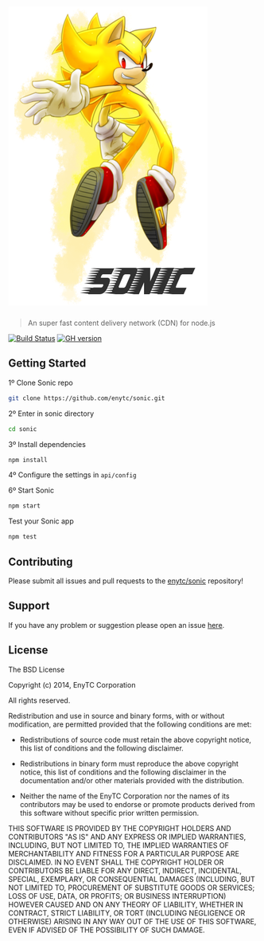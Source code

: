 # ![Sonic](logo.png)

> An super fast content delivery network (CDN) for node.js

[![Build Status](https://secure.travis-ci.org/enytc/sonic.png?branch=master)](http://travis-ci.org/enytc/sonic) [![GH version](https://badge-me.herokuapp.com/app/gh/enytc/sonic.png)](http://badges.enytc.com/for/gh/enytc/sonic)

## Getting Started

1º Clone Sonic repo

```bash
git clone https://github.com/enytc/sonic.git
```

2º Enter in sonic directory
```bash
cd sonic
```

3º Install dependencies

```bash
npm install
```

4º Configure the settings in `api/config`

6º Start Sonic

```bash
npm start
```

Test your Sonic app

```bash
npm test
```

## Contributing

Please submit all issues and pull requests to the [enytc/sonic](http://github.com/enytc/sonic) repository!

## Support
If you have any problem or suggestion please open an issue [here](https://github.com/enytc/sonic/issues).

## License 

The BSD License

Copyright (c) 2014, EnyTC Corporation

All rights reserved.

Redistribution and use in source and binary forms, with or without modification,
are permitted provided that the following conditions are met:

* Redistributions of source code must retain the above copyright notice, this
  list of conditions and the following disclaimer.

* Redistributions in binary form must reproduce the above copyright notice, this
  list of conditions and the following disclaimer in the documentation and/or
  other materials provided with the distribution.

* Neither the name of the EnyTC Corporation nor the names of its
  contributors may be used to endorse or promote products derived from
  this software without specific prior written permission.

THIS SOFTWARE IS PROVIDED BY THE COPYRIGHT HOLDERS AND CONTRIBUTORS "AS IS" AND
ANY EXPRESS OR IMPLIED WARRANTIES, INCLUDING, BUT NOT LIMITED TO, THE IMPLIED
WARRANTIES OF MERCHANTABILITY AND FITNESS FOR A PARTICULAR PURPOSE ARE
DISCLAIMED. IN NO EVENT SHALL THE COPYRIGHT HOLDER OR CONTRIBUTORS BE LIABLE FOR
ANY DIRECT, INDIRECT, INCIDENTAL, SPECIAL, EXEMPLARY, OR CONSEQUENTIAL DAMAGES
(INCLUDING, BUT NOT LIMITED TO, PROCUREMENT OF SUBSTITUTE GOODS OR SERVICES;
LOSS OF USE, DATA, OR PROFITS; OR BUSINESS INTERRUPTION) HOWEVER CAUSED AND ON
ANY THEORY OF LIABILITY, WHETHER IN CONTRACT, STRICT LIABILITY, OR TORT
(INCLUDING NEGLIGENCE OR OTHERWISE) ARISING IN ANY WAY OUT OF THE USE OF THIS
SOFTWARE, EVEN IF ADVISED OF THE POSSIBILITY OF SUCH DAMAGE.

